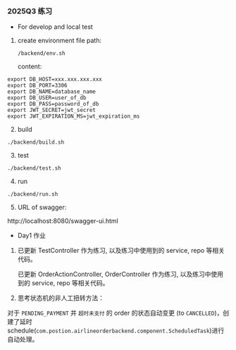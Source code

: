 ### 2025Q3 练习

- For develop and local test

1. create environment file
   path:

   `/backend/env.sh`

   content:

```shell
export DB_HOST=xxx.xxx.xxx.xxx
export DB_PORT=3306
export DB_NAME=database_name
export DB_USER=user_of_db
export DB_PASS=password_of_db
export JWT_SECRET=jwt_secret
export JWT_EXPIRATION_MS=jwt_expiration_ms
```

2. build

`./backend/build.sh`

3. test

`./backend/test.sh`

4. run

`./backend/run.sh`

5. URL of swagger:

http://localhost:8080/swagger-ui.html

- Day1 作业

1. 已更新 TestController 作为练习, 以及练习中使用到的 service, repo 等相关代码。

   已更新 OrderActionController, OrderController 作为练习, 以及练习中使用到的 service, repo 等相关代码。

2. 思考状态机的非人工扭转方法：

对于 `PENDING_PAYMENT` 并 `超时未支付` 的 order 的状态自动变更 (to `CANCELLED`)，创建了延时 schedule(`com.postion.airlineorderbackend.component.ScheduledTask`)进行自动处理。
